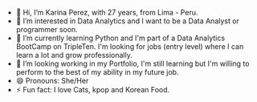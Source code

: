 - 👋 Hi, I’m Karina Perez, with 27 years, from Lima - Peru. 
- 👀 I’m interested in Data Analytics and I want to be a Data Analyst or programmer soon.
- 🌱 I’m currently learning Python and I'm part of a Data Analytics BootCamp on TripleTen. I'm looking for jobs (entry level) where I can learn a lot and grow professionally.   
- 💞️ I’m looking working in my Portfolio, I'm still learning but I'm willing to perform to the best of my ability in my future job. 
- 😄 Pronouns: She/Her
- ⚡ Fun fact: I love Cats, kpop and Korean Food.

<!---
kalep961809/kalep961809 is a ✨ special ✨ repository because its `README.md` (this file) appears on your GitHub profile.
You can click the Preview link to take a look at your changes.
--->

